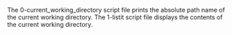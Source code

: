 The 0-current_working_directory  script file prints the absolute path name of the current working directory.
The 1-listit script file displays the contents of the current working directory.
